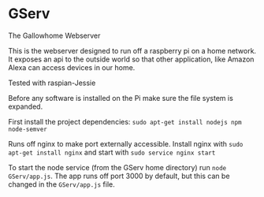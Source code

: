# GServ
The Gallowhome Webserver

This is the webserver designed to run off a raspberry pi on a home network.
It exposes an api to the outside world so that other application, like Amazon
Alexa can access devices in our home.

Tested with raspian-Jessie

Before any software is installed on the Pi make sure the file system is expanded.


First install the project dependencies:
`sudo apt-get install nodejs npm node-semver`

Runs off nginx to make port externally accessible. Install nginx with
`sudo apt-get install nginx` and start with `sudo service nginx start`

To start the node service (from the GServ home directory) run `node GServ/app.js`.
The app runs off port 3000 by default, but this can be changed in the
`GServ/app.js` file.
